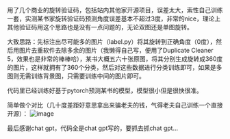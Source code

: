 用了几个商业的旋转验证码，包括站内其他家开源项目，误差太大，索性自己训练一套，实测某书家旋转验证码预测角度误差基本不超过3度，非常的nice，理论上其他验证码用这个思路也是没有一点问题的，无论双图还是单图旋转。

大致思路：先标注出尽可能多的图片（label.py）将其旋转到正确角度（0度），然后用图片去重软件去除多余的图片（我懒得自己写，便用了Duplicate Cleaner 5，效果也是非常的棒棒哈），某书大概五六十张原图，将其分别生成旋转成360度的图片，这样就拥有了360个分类，然后对这些数据进行分类训练即可，如果是多图则无需训练背景图，只需要训练中间的图片即可。

代码里已经训练好基于pytorch预测某书的模型，模型很小但是很快很准。

简单做个对比（几十度差距好意思拿出来骗老夫的钱，气得老夫自己训练一个直接开源）：
![image](https://github.com/8yteDance/RotateCaptcha/assets/164896531/4da2c200-3e9d-4e30-b5aa-454ea5b1c980)


最后感谢chat gpt，代码全是chat gpt写的，要抓去抓chat gpt...

